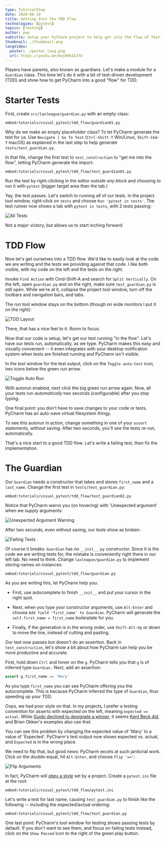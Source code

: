 ```yaml
---
type: TutorialStep
date: 2020-06-10
title: Getting Into the TDD Flow
technologies: [pytest]
topics: [testing]
author: pwe
subtitle: Setup your PyCharm project to help get into the flow of Test-Driven Development (TDD).
thumbnail: ./thumbnail.png
longVideo:
  poster: ./poster_long.png
  url: https://youtu.be/kwj6Hk1kJYU
---
```


Players have parents, also known as guardians. 
Let's make a module for a `Guardian` class.
This time let's do it with a bit of test-driven development (TDD) and show how to get PyCharm into a good "flow" for TDD.

# Starter Tests

First, create `src/laxleague/guardian.py` with an empty class:

`embed:tutorials/visual_pytest/tdd_flow/guardian01.py`

Why do we make an empty placeholder class? 
To let PyCharm generate the test for us.
Use `Navigate | Go To Test` (`Ctrl-Shift-T` Win/Linux, `Shift-Cmd-T` macOS) as explained in the last step to help generate `tests/test_guardian.py`.

In that file, change the first test to `test_construction` to "get me into the flow", letting PyCharm generate the import:

`embed:tutorials/visual_pytest/tdd_flow/test_guardian01.py`

Run the test by right-clicking in the editor *outside any block* and choosing to run it with `pytest` (bigger target area than the tab.)

Yay, the test passes.
Let's switch to running *all* of our tests.
In the project tool window, right-click on `tests` and choose `Run 'pytest in tests'`.
The test runner now shows a tab with `pytest in tests`, with 2 tests passing:  

![All Tests](./all_tests.png)

Not a major victory, but allows us to start inching forward:

# TDD Flow

Now let's get ourselves into a TDD flow. 
We'd like to easily look at the code we are writing and the tests we providing against that code. 
I like both visible, with my code on the left and the tests on the right.

Invoke `Find Action` with Cmd-Shift-A and search for `Split Vertically`.
On the left, open `guardian.py` and on the right, make sure `test_guardian.py` is still open. 
While we're at it, collapse the project tool window, turn off the toolbars and navigation bars, and tabs.

The run tool window stays on the bottom (though on wide monitors I put it on the right):

![TDD Layout](./tdd_layout.png)

There, that has a nice feel to it. 
Room to focus.

Now that our code is setup, let's get our test running "in the flow".
Let's have our tests run, automatically, as we type. 
PyCharm makes this easy and visually convenient -- it even integrates with your desktop notification system when tests are finished running and PyCharm isn't visible.

In the tool window for the test output, click on the `Toggle auto-test` icon, two icons below the green run arrow. 

![Toggle Auto Run](./toggle_auto_run.png)

With autorun enabled, next click the big green run arrow again.
Now, all your tests run *automatically* two seconds (configurable) after you stop typing.

One final point: you don't have to save changes to your code or tests.
PyCharm has an auto-save virtual filesystem thingy.

To see this autorun in action, change something in one of your `assert` statements, *without* saving.
After two seconds, you'll see the tests re-run, automatically.

That's a nice start to a good TDD flow. 
Let's write a failing test, then fix the implementation.

# The Guardian

Our `Guardian` needs a constructor that takes and stores `first_name` and a `last_name`.
Change the first test in `tests/test_guardian.py`:

`embed:tutorials/visual_pytest/tdd_flow/test_guardian02.py`

Notice that PyCharm warns you (on hovering) with 'Unexpected argument' when we supply arguments:

![Unexpected Argument Warning](./unexpected_argument.png)

After two seconds, even without saving, our tests show as broken:

![Failing Tests](./test_fails.png)

Of course it breaks: `Guardian` has no `__init__.py` constructor. 
Since it is the *code* we are writing tests for, the mistake is conveniently right there in our left tab. 
No need to think. 
Change `laxleague/guardian.py` to implement storing names on instances:

`embed:tutorials/visual_pytest/tdd_flow/guardian.py`

As you are writing this, let PyCharm help you:

- First, use autocomplete to finish `__init__` and put your cursor in the right spot.

- Next, when you type your constructor arguments, use `Alt-Enter` and
  choose `Add field 'first_name' to Guardian`. PyCharm will generate the
  `self.first_name = first_name` boilerplate for you.

- Finally, if the generation is in the wrong order, use
  `Shift-Alt-Up` or down to move the line, instead of cutting and pasting.

Our test now passes but doesn't do an assertion. 
Back in `test_construction`, let's show a bit about how PyCharm can help you be more productive and accurate.

First, hold down `Ctrl` and hover on the `g`. 
PyCharm tells you that `g` is of inferred type `Guardian.` 
Next, add an assertion:

```python
assert g.first_name == 'Mary'
```

As you type `first_name` you can see PyCharm offering you the autocomplete.
This is because PyCharm inferred the type of `Guardian`, thus speeding up your TDD.

Oops, we had poor style on that. 
In my projects, I prefer a testing convention for asserts with expected on the left, meaning `expected == actual`. 
While [Guido declined to designate a winner](https://mail.python.org/pipermail/python-dev/2010-December/106954.html), it seems [Kent Beck did](https://sourceforge.net/p/junit/mailman/message/3338997/), and Brian Okken's examples also use that.

You can see this problem by changing the expected value of 'Mary' to a value of 'Expected'.
PyCharm's test output now shows expected vs. actual, and `Expected` is in the wrong place.

We need to flip that, but good news: PyCharm excels at such janitorial work. 
Click on the double-equal, hit `Alt-Enter`, and choose `Flip '=='`:

![Flip Arguments](./flip_arguments.png)

In fact, PyCharm will [obey a style](https://youtrack.jetbrains.com/issue/PY-27267) set by a project.
Create a `pytest.ini` file at the root:

`embed:tutorials/visual_pytest/tdd_flow/pytest.ini`

Let's write a test for last name, causing `test_guardian.py` to finish like the following -- including the expected/actual ordering:

`embed:tutorials/visual_pytest/tdd_flow/test_guardian.py`

One last point: PyCharm's tool window for testing shows passing tests by default. 
If you don't want to see them, and focus on failing tests instead, click on the `Show Passed` icon to the right of the green play button.
